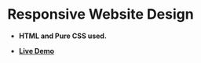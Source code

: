 # Responsive Website Design

* **HTML and Pure CSS used.**

* **[Live Demo](https://mehmetaydar01.github.io/Responsive-Website-Design/)**